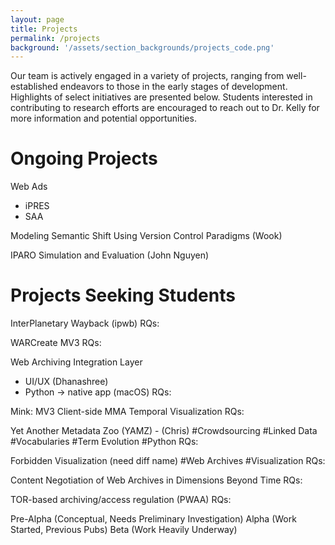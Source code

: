 ```yaml
---
layout: page
title: Projects
permalink: /projects
background: '/assets/section_backgrounds/projects_code.png'
---
```


Our team is actively engaged in a variety of projects, ranging from well-established endeavors to those in the early stages of development. Highlights of select initiatives are presented below. Students interested in contributing to research efforts are encouraged to reach out to Dr. Kelly for more information and potential opportunities.

# Ongoing Projects

Web Ads
- iPRES
- SAA

Modeling Semantic Shift Using Version Control Paradigms (Wook)

IPARO Simulation and Evaluation (John Nguyen)

# Projects Seeking Students

InterPlanetary Wayback (ipwb)
RQs:

WARCreate
MV3
RQs:

Web Archiving Integration Layer
- UI/UX (Dhanashree)
- Python -> native app (macOS)
RQs:

Mink:
MV3
Client-side MMA
Temporal Visualization
RQs:

Yet Another Metadata Zoo (YAMZ) - (Chris)
#Crowdsourcing
#Linked Data
#Vocabularies
#Term Evolution
#Python
RQs:

Forbidden Visualization (need diff name)
#Web Archives
#Visualization
RQs:

Content Negotiation of Web Archives in Dimensions Beyond Time
RQs:

TOR-based archiving/access regulation (PWAA)
RQs:

Pre-Alpha (Conceptual, Needs Preliminary Investigation)
Alpha (Work Started, Previous Pubs)
Beta (Work Heavily Underway)